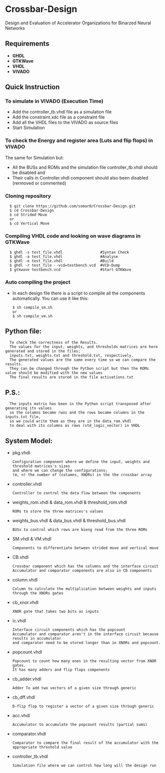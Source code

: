 # Crossbar-Design
Design and Evaluation of Accelerator Organizations for Binarzed Neural Networks

## Requirements
* **GHDL**
* **GTKWave**
* **VHDL**
* **VIVADO**

## Quick Instruction

### To simulate in VIVADO (Execution Time) 
      
* Add the controller_tb.vhdl file as a simulation file
* Add the constraint.xdc file as a constraint file
* Add all the VHDL files to the VIVADO as source files
* Start Simulation

### To check the Energy and register area (Luts and flip flops) in VIVADO 

The same for Simulation but:

* All the BUSs and ROMs and the simulation file controller_tb.vhdl should be disabled and
* Their calls in Controller.vhdl component should also been disabled (rermoved or commented)
      
### Cloning repository

      $ git clone https://github.com/somar0/Crossbar-Design.git
      $ cd Crossbar-Design
      $ cd Strided Move
      or
      $ cd Vertical Move

### Compiling VHDL code and looking on wave diagrams in GTKWave

      $ ghdl -s test_file.vhdl                 #Syntax Check  
      $ ghdl -a test_file.vhdl                 #Analyse  
      $ ghdl -e test_file.vhdl                 #Build   
      $ ghdl -r test_file --vcd=testbench.vcd  #VCD-Dump  
      $ gtkwave testbench.vcd                  #Start GTKWave  

### Auto compiling the project

* In each design file there is a script to compile all the components automatically. You can use it like this:

      $ sh compile_sm.sh
      or
      $ sh compile_vm.sh

## Python file:
      
      To check the correctness of the Results.
      The values for the input, weights, and thresholds matrices are here generated and stored in the files;
      inputs.txt, weights.txt and threshold.txt, respectively.
      The generated values are the same every time so we can compare the results.
      They can be changed through the Python script but then the ROMs value should be modified with the new values 
      The final results are stored in the file activations.txt
      
## P.S.:

      The inputs matrix has been in the Python script transposed after generating its values
      so the columns became rwos and the rows became columns in the inputs.txt file,
      so we could write them as they are in the data_rom.vhdl 
      to deal with its columns as rows (std_logic_vector) in VHDL  

## System Model:

* pkg.vhdl

      Configuration component where we define the input, weights and threshold matrices's sizes 
      and where we can change the configurations; 
      (m, n) the number of (columns, XNORs) in the the crossbar array

* controller.vhdl
      
      Controller to control the data flow between the components

* weights_rom.vhdl & data_rom.vhdl & threshold_rom.vhdl
      
      ROMs to store the three matrices's values

* weights_bus.vhdl & data_bus.vhdl & threshold_bus.vhdl
      
      BUSs to control which rows are bieng read from the three ROMs

* SM.vhdl & VM.vhdl
      
      Components to differentiate between strided move and vertical move 

* CB.vhdl
      
      Crossbar component which has the columns and the interface circuit
      Accumulator and comparator components are also in CB components
      
* column.vhdl
      
      Column to calculate the multiplication between weights and inputs through the XNORs gates

* cb_xnor.vhdl 
      
      XNOR gate that takes two bits as inputs

* ic.vhdl
      
      Interface circuit components which has the popcount
      Accumulator and comparator aren't in the interface circuit because results in accumulator 
      and comparator need to be stored longer than in XNORs and popcount.

* popcount.vhdl
      
      Popcount to count how many ones in the resulting vector from XNOR gates.
      It has many adders and flip flops components

* cb_adder.vhdl
      
      Adder To add two vectors of a given size through generic

* cb_dff.vhdl
      
      D-flip flop to register a vector of a given size through generic

* acc.vhdl
      
      Accumulator to accumulate the popcount results (partial sums)

* comparator.vhdl
      
      Comparator to compare the final result of the accumulator with the appropriate threshold value 

* controller_tb.vhdl

      Simulation file where we can control how long will the design run 
      


